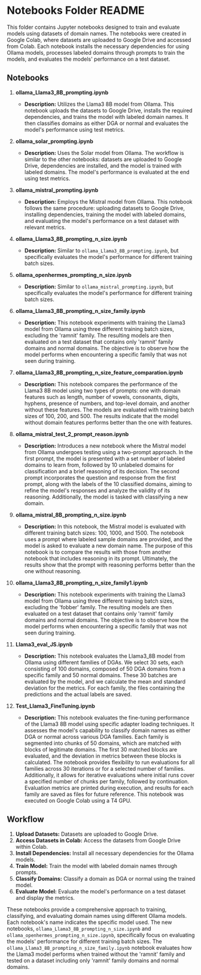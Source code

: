 # Notebooks Folder README

This folder contains Jupyter notebooks designed to train and evaluate models using datasets of domain names. The notebooks were created in Google Colab, where datasets are uploaded to Google Drive and accessed from Colab. Each notebook installs the necessary dependencies for using Ollama models, processes labeled domains through prompts to train the models, and evaluates the models' performance on a test dataset.

## Notebooks

1. **ollama_Llama3_8B_prompting.ipynb**
   - **Description:** Utilizes the Llama3 8B model from Ollama. This notebook uploads the datasets to Google Drive, installs the required dependencies, and trains the model with labeled domain names. It then classifies domains as either DGA or normal and evaluates the model's performance using test metrics.

2. **ollama_solar_prompting.ipynb**
   - **Description:** Uses the Solar model from Ollama. The workflow is similar to the other notebooks: datasets are uploaded to Google Drive, dependencies are installed, and the model is trained with labeled domains. The model's performance is evaluated at the end using test metrics.

3. **ollama_mistral_prompting.ipynb**
   - **Description:** Employs the Mistral model from Ollama. This notebook follows the same procedure: uploading datasets to Google Drive, installing dependencies, training the model with labeled domains, and evaluating the model's performance on a test dataset with relevant metrics.

4. **ollama_Llama3_8B_prompting_n_size.ipynb**
   - **Description:** Similar to `ollama_Llama3_8B_prompting.ipynb`, but specifically evaluates the model's performance for different training batch sizes.

5. **ollama_openhermes_prompting_n_size.ipynb**
   - **Description:** Similar to `ollama_mistral_prompting.ipynb`, but specifically evaluates the model's performance for different training batch sizes.

6. **ollama_Llama3_8B_prompting_n_size_family.ipynb**
   - **Description:** This notebook experiments with training the Llama3 model from Ollama using three different training batch sizes, excluding the 'ramnit' family. The resulting models are then evaluated on a test dataset that contains only 'ramnit' family domains and normal domains. The objective is to observe how the model performs when encountering a specific family that was not seen during training.

7. **ollama_Llama3_8B_prompting_n_size_feature_comparation.ipynb**
   - **Description:** This notebook compares the performance of the Llama3 8B model using two types of prompts: one with domain features such as length, number of vowels, consonants, digits, hyphens, presence of numbers, and top-level domain, and another without these features. The models are evaluated with training batch sizes of 100, 200, and 500. The results indicate that the model without domain features performs better than the one with features.

8. **ollama_mistral_test_2_prompt_reason.ipynb**
   - **Description:** Introduces a new notebook where the Mistral model from Ollama undergoes testing using a two-prompt approach. In the first prompt, the model is presented with a set number of labeled domains to learn from, followed by 10 unlabeled domains for classification and a brief reasoning of its decision. The second prompt incorporates the question and response from the first prompt, along with the labels of the 10 classified domains, aiming to refine the model's responses and analyze the validity of its reasoning. Additionally, the model is tasked with classifying a new domain.

9. **ollama_mistral_8B_prompting_n_size.ipynb**
   - **Description:** In this notebook, the Mistral model is evaluated with different training batch sizes: 100, 1000, and 1500. The notebook uses a prompt where labeled sample domains are provided, and the model is asked to evaluate a new domain name. The purpose of this notebook is to compare the results with those from another notebook that includes reasoning in its prompt. Ultimately, the results show that the prompt with reasoning performs better than the one without reasoning.

10. **ollama_Llama3_8B_prompting_n_size_family1.ipynb**
    - **Description:** This notebook experiments with training the Llama3 model from Ollama using three different training batch sizes, excluding the 'fobber' family. The resulting models are then evaluated on a test dataset that contains only 'ramnit' family domains and normal domains. The objective is to observe how the model performs when encountering a specific family that was not seen during training.

11. **Llama3_eval_JS.ipynb**
    - **Description:** This notebook evaluates the Llama3_8B model from Ollama using different families of DGAs. We select 30 sets, each consisting of 100 domains, composed of 50 DGA domains from a specific family and 50 normal domains. These 30 batches are evaluated by the model, and we calculate the mean and standard deviation for the metrics. For each family, the files containing the predictions and the actual labels are saved.

12. **Test_Llama3_FineTuning.ipynb**
    - **Description:** This notebook evaluates the fine-tuning performance of the Llama3 8B model using specific adapter loading techniques. It assesses the model's capability to classify domain names as either DGA or normal across various DGA families. Each family is segmented into chunks of 50 domains, which are matched with blocks of legitimate domains. The first 30 matched blocks are evaluated, and the deviation in metrics between these blocks is calculated. The notebook provides flexibility to run evaluations for all families across 30 iterations or for a selected number of families. Additionally, it allows for iterative evaluations where initial runs cover a specified number of chunks per family, followed by continuation. Evaluation metrics are printed during execution, and results for each family are saved as files for future reference. This notebook was executed on Google Colab using a T4 GPU.



## Workflow

1. **Upload Datasets:** Datasets are uploaded to Google Drive.
2. **Access Datasets in Colab:** Access the datasets from Google Drive within Colab.
3. **Install Dependencies:** Install all necessary dependencies for the Ollama models.
4. **Train Model:** Train the model with labeled domain names through prompts.
5. **Classify Domains:** Classify a domain as DGA or normal using the trained model.
6. **Evaluate Model:** Evaluate the model's performance on a test dataset and display the metrics.

These notebooks provide a comprehensive approach to training, classifying, and evaluating domain names using different Ollama models. Each notebook's name indicates the specific model used. The new notebooks, `ollama_Llama3_8B_prompting_n_size.ipynb` and `ollama_openhermes_prompting_n_size.ipynb`, specifically focus on evaluating the models' performance for different training batch sizes. The `ollama_Llama3_8B_prompting_n_size_family.ipynb` notebook evaluates how the Llama3 model performs when trained without the 'ramnit' family and tested on a dataset including only 'ramnit' family domains and normal domains.


